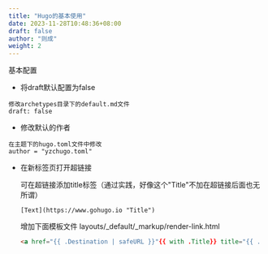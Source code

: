 ```yaml
---
title: "Hugo的基本使用"
date: 2023-11-28T10:48:36+08:00
draft: false
author: "则成"
weight: 2
---
```

基本配置

- 将draft默认配置为false

```
修改archetypes目录下的default.md文件
draft: false
```

- 修改默认的作者

```
在主题下的hugo.toml文件中修改
author = "yzchugo.toml"
```

- 在新标签页打开超链接

  可在超链接添加title标签（通过实践，好像这个"Title"不加在超链接后面也无所谓）

  ```
  [Text](https://www.gohugo.io "Title")
  ```

  增加下面模板文件 layouts/_default/_markup/render-link.html

  ```html
  <a href="{{ .Destination | safeURL }}"{{ with .Title}} title="{{ . }}"{{ end }}{{ if strings.HasPrefix .Destination "http" }} target="_blank" rel="noopener"{{ end }}>{{ .Text | safeHTML }}</a>
  ```

